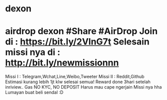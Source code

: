 # dexon
airdrop dexon
#Share
#AirDrop
Join di : https://bit.ly/2VlnG7t
Selesain missi nya di : http://bit.ly/newmissionnn
=====================================
Missi I : Telegram,Wchat,Line,Weibo,Tweeter
Missi II : Reddit,Github
Estimasi kurang lebih 1jt klw selesai semua!
Reward done 3hari setelah inriview..
Gas NO KYC, NO DEPOSIT 
Harus mau cape ngerjain Missi nya hha
Lumayan buat beli sendal :D
